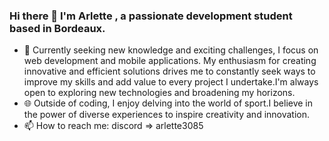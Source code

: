 ### Hi there 👋 I'm Arlette , a passionate development student based in Bordeaux.

- 🚀 Currently seeking new knowledge and exciting challenges, I focus on web development and mobile applications. My enthusiasm for creating innovative and efficient solutions drives me to constantly seek ways to improve my skills and add value to every project I undertake.I'm always open to exploring new technologies and broadening my horizons.
- 🌐 Outside of coding, I enjoy delving into the world of sport.I believe in the power of diverse experiences to inspire creativity and innovation.
- 📫 How to reach me: discord => arlette3085

